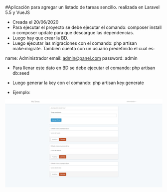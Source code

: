 #Aplicación para agregar un listado de tareas sencillo. realizada en Laravel 5.5 y VueJS
- Creada el 20/06/2020 
- Para ejecutar el proyecto se debe ejecutar el comando: composer install o composer update para que descargue las dependencias.
- Luego hay que crear la BD.
- Luego ejecutar las migraciones con el comando: php artisan make:migrate. Tambien cuenta con un usuario predefinido el cual es:

name: Administrador
email: admin@panel.com
password: admin

- Para llenar este dato en BD se debe ejecutar el comando: php artisan db:seed
- Luego generar la key con el comando: php artisan key:generate

- Ejemplo:
<img src="mis-tareas.jpg" alt="Mis-Tareas">